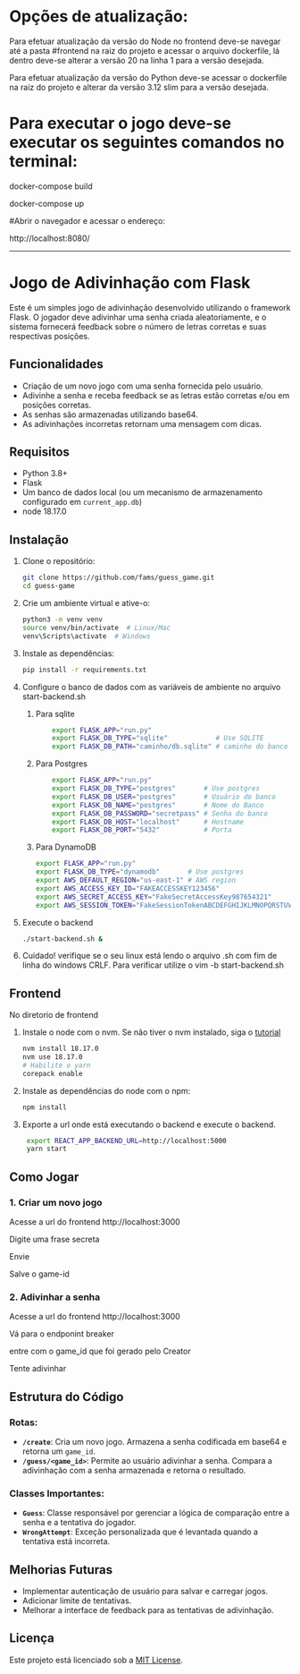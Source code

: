 # Opções de atualização:
Para efetuar atualização da versão do Node no frontend deve-se navegar até a pasta #frontend na raiz do projeto e acessar o arquivo dockerfile, lá dentro deve-se alterar a versão 20 na linha 1 para a versão desejada.

Para efetuar atualização da versão do Python deve-se acessar o dockerfile na raiz do projeto e alterar da versão 3.12 slim para a versão desejada.

# Para executar o jogo deve-se executar os seguintes comandos no terminal:

  docker-compose build
  

  docker-compose up
  
#Abrir o navegador e acessar o endereço:

  http://localhost:8080/
  _______________________________________________________________________________________________________________________________________________________________________________________________________________________________

  
# Jogo de Adivinhação com Flask

Este é um simples jogo de adivinhação desenvolvido utilizando o framework Flask. O jogador deve adivinhar uma senha criada aleatoriamente, e o sistema fornecerá feedback sobre o número de letras corretas e suas respectivas posições.

## Funcionalidades

- Criação de um novo jogo com uma senha fornecida pelo usuário.
- Adivinhe a senha e receba feedback se as letras estão corretas e/ou em posições corretas.
- As senhas são armazenadas  utilizando base64.
- As adivinhações incorretas retornam uma mensagem com dicas.
  
## Requisitos

- Python 3.8+
- Flask
- Um banco de dados local (ou um mecanismo de armazenamento configurado em `current_app.db`)
- node 18.17.0

## Instalação

1. Clone o repositório:

   ```bash
   git clone https://github.com/fams/guess_game.git
   cd guess-game
   ```

2. Crie um ambiente virtual e ative-o:

   ```bash
   python3 -m venv venv
   source venv/bin/activate  # Linux/Mac
   venv\Scripts\activate  # Windows
   ```

3. Instale as dependências:

   ```bash
   pip install -r requirements.txt
   ```

4. Configure o banco de dados com as variáveis de ambiente no arquivo start-backend.sh
    1. Para sqlite

        ```bash
            export FLASK_APP="run.py"
            export FLASK_DB_TYPE="sqlite"            # Use SQLITE
            export FLASK_DB_PATH="caminho/db.sqlite" # caminho do banco
        ```

    2. Para Postgres

        ```bash
            export FLASK_APP="run.py"
            export FLASK_DB_TYPE="postgres"       # Use postgres
            export FLASK_DB_USER="postgres"       # Usuário do banco
            export FLASK_DB_NAME="postgres"       # Nome do Banco
            export FLASK_DB_PASSWORD="secretpass" # Senha do banco
            export FLASK_DB_HOST="localhost"      # Hostname
            export FLASK_DB_PORT="5432"           # Porta
        ```

    3. Para DynamoDB

        ```bash
        export FLASK_APP="run.py"
        export FLASK_DB_TYPE="dynamodb"       # Use postgres
        export AWS_DEFAULT_REGION="us-east-1" # AWS region
        export AWS_ACCESS_KEY_ID="FAKEACCESSKEY123456" 
        export AWS_SECRET_ACCESS_KEY="FakeSecretAccessKey987654321"
        export AWS_SESSION_TOKEN="FakeSessionTokenABCDEFGHIJKLMNOPQRSTUVXYZ1234567890"
        ```

5. Execute o backend

   ```bash
   ./start-backend.sh &
   ```

6. Cuidado! verifique se o seu linux está lendo o arquivo .sh com fim de linha do windows CRLF. Para verificar utilize o vim -b start-backend.sh

## Frontend
No diretorio de frontend

1. Instale o node com o nvm. Se não tiver o nvm instalado, siga o [tutorial](https://github.com/nvm-sh/nvm?tab=readme-ov-file#installing-and-updating)

    ```bash
    nvm install 18.17.0
    nvm use 18.17.0
    # Habilite o yarn
    corepack enable
    ```

2. Instale as dependências do node com o npm:

    ```bash
    npm install
    ```

3. Exporte a url onde está executando o backend e execute o backend.

   ```bash
    export REACT_APP_BACKEND_URL=http://localhost:5000
    yarn start
   ```

## Como Jogar

### 1. Criar um novo jogo

Acesse a url do frontend http://localhost:3000

Digite uma frase secreta

Envie

Salve o game-id


### 2. Adivinhar a senha

Acesse a url do frontend http://localhost:3000

Vá para o endponint breaker

entre com o game_id que foi gerado pelo Creator

Tente adivinhar

## Estrutura do Código

### Rotas:

- **`/create`**: Cria um novo jogo. Armazena a senha codificada em base64 e retorna um `game_id`.
- **`/guess/<game_id>`**: Permite ao usuário adivinhar a senha. Compara a adivinhação com a senha armazenada e retorna o resultado.

### Classes Importantes:

- **`Guess`**: Classe responsável por gerenciar a lógica de comparação entre a senha e a tentativa do jogador.
- **`WrongAttempt`**: Exceção personalizada que é levantada quando a tentativa está incorreta.



## Melhorias Futuras

- Implementar autenticação de usuário para salvar e carregar jogos.
- Adicionar limite de tentativas.
- Melhorar a interface de feedback para as tentativas de adivinhação.

## Licença

Este projeto está licenciado sob a [MIT License](LICENSE).

